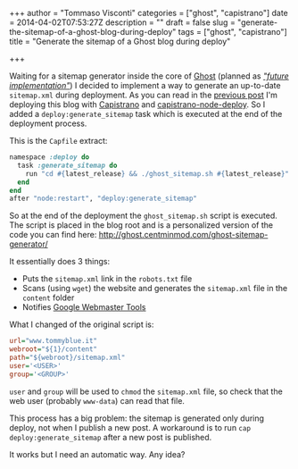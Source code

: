 +++
author = "Tommaso Visconti"
categories = ["ghost", "capistrano"]
date = 2014-04-02T07:53:27Z
description = ""
draft = false
slug = "generate-the-sitemap-of-a-ghost-blog-during-deploy"
tags = ["ghost", "capistrano"]
title = "Generate the sitemap of a Ghost blog during deploy"

+++

Waiting for a sitemap generator inside the core of [Ghost](https://ghost.org/) (planned as *["future implementation"](https://github.com/TryGhost/Ghost/wiki/Planned-Features)*) I decided to implement a way to generate an up-to-date `sitemap.xml` during deployment.
As you can read in the [previous post](/2014/04/01/deploy-ghost-blog-with-capistrano-rbenv-and-nvm/) I'm deploying this blog with [Capistrano](http://capistranorb.com/) and [capistrano-node-deploy](https://github.com/loopj/capistrano-node-deploy).
So I added a `deploy:generate_sitemap` task which is executed at the end of the deployment process.

This is the `Capfile` extract:

```ruby
namespace :deploy do
  task :generate_sitemap do
    run "cd #{latest_release} && ./ghost_sitemap.sh #{latest_release}"
  end
end
after "node:restart", "deploy:generate_sitemap"
```

So at the end of the deployment the `ghost_sitemap.sh` script is executed. The script is placed in the blog root and is a personalized version of the code you can find here: http://ghost.centminmod.com/ghost-sitemap-generator/

It essentially does 3 things:

- Puts the `sitemap.xml` link in the `robots.txt` file
- Scans (using `wget`) the website and generates the `sitemap.xml` file in the `content` folder
- Notifies [Google Webmaster Tools](https://www.google.com/webmasters/tools/home)

What I changed of the original script is:

```ini
url="www.tommyblue.it"
webroot="${1}/content"
path="${webroot}/sitemap.xml"
user='<USER>'
group='<GROUP>'
```

`user` and `group` will be used to `chmod` the `sitemap.xml` file, so check that the web user (probably `www-data`) can read that file.

This process has a big problem: the sitemap is generated only during deploy, not when I publish a new post. A workaround is to run `cap deploy:generate_sitemap` after a new post is published.

It works but I need an automatic way. Any idea?
